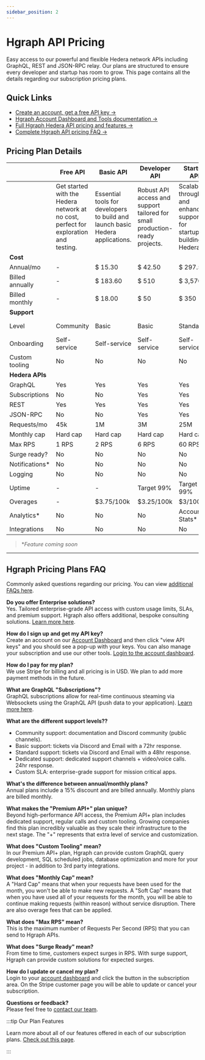 ```yaml
---
sidebar_position: 2
---
```


# Hgraph API Pricing

Easy access to our powerful and flexible Hedera network APIs including GraphQL, REST and JSON-RPC relay. Our plans are structured to ensure every developer and startup has room to grow. This page contains all the details regarding our subscription pricing plans.

## Quick Links

- [Create an account, get a free API key →](https://dashboard.hgraph.com)
- [Hgraph Account Dashboard and Tools documentation →](/overview/dashboard)
- [Full Hgraph Hedera API pricing and features →](https://hgraph.com/hedera)
- [Complete Hgraph API pricing FAQ →](#pricing-faq)

## Pricing Plan Details


|                         | Free API                                                                             | Basic API                                                                     | Developer API                                                               | Startup API                                                                | Premium API+                                                                          |
|-------------------------|--------------------------------------------------------------------------------------|--------------------------------------------------------------------------------|-----------------------------------------------------------------------------|----------------------------------------------------------------------------|----------------------------------------------------------------------------------------|
|                         | Get started with the Hedera network at no cost, perfect for exploration and testing. | Essential tools for developers to build and launch basic Hedera applications. | Robust API access and support tailored for small production-ready projects. | Scalable throughput and enhanced support for startups building on Hedera. | Dedicated VIP support, custom tooling and high-performance access.                     |
| **Cost** |                                                                                      |                                                                                |                                                                             |                                                                            |                                                                                        |
| Annual/mo           | -                                                                                    | $ 15.30                                                                    | $ 42.50                                                                 | $ 297.50                                                              | $ 1,275                                                                         |
| Billed annually         | -                                                                                    | $ 183.60                                                                       | $ 510                                                                       | $ 3,570                                                                   | $ 15,300                                                                            |
| Billed monthly          | -                                                                                    | $ 18.00                                                                        | $ 50                                                                        | $ 350                                                                     | $ 1,500                                                                             |
| **Support**             |                                                                                      |                                                                                |                                                                             |                                                                            |                                                                                        |
| Level                   | Community                                                                            | Basic                                                                          | Basic                                                                       | Standard                                                                   | Dedicated VIP                                                                             |
| Onboarding              | Self-service                                                                         | Self-service                                                                   | Self-service                                                                | Self-service                                                               | Full-service                                                                             |
| Custom tooling          | No                                                                                   | No                                                                             | No                                                                          | No                                                                         | Yes                                                                                     |
| **Hedera APIs**         |                                                                                      |                                                                                |                                                                             |                                                                            |                                                                                        |
| GraphQL                 | Yes                                                                                  | Yes                                                                            | Yes                                                                         | Yes                                                                        | Yes                                                                                     |
| Subscriptions           | No                                                                                   | No                                                                             | Yes                                                                         | Yes                                                                        | Yes                                                                                     |
| REST                    | Yes                                                                                  | Yes                                                                            | Yes                                                                         | Yes                                                                        | Yes                                                                                     |
| JSON-RPC                | No                                                                                   | No                                                                             | Yes                                                                         | Yes                                                                        | Yes                                                                                     |
| Requests/mo             | 45k                                                                                  | 1M                                                                             | 3M                                                                          | 25M                                                                        | 125M                                                                                    |
| Monthly cap             | Hard cap                                                                             | Hard cap                                                                       | Hard cap                                                                    | Hard cap                                                                   | Soft cap                                                                                |
| Max RPS                 | 1 RPS                                                                                | 2 RPS                                                                          | 6 RPS                                                                       | 60 RPS                                                                     | 250 RPS                                                                                 |
| Surge ready?            | No                                                                                   | No                                                                             | No                                                                          | No                                                                         | Yes                                                                                     |
| Notifications*          | No                                                                                   | No                                                                             | No                                                                          | No                                                                         | Real-time*                                                                             |
| Logging                 | No                                                                                   | No                                                                             | No                                                                          | No                                                                         | Yes                                                                                     |
| Uptime                  | -                                                                                    | -                                                                              | Target 99%                                                                  | Target 99%                                                                 | Target 99.9%                                                                            |
| Overages                | -                                                                                    | $3.75/100k                                                                     | $3.25/100k                                                                  | $3/100k                                                                    | $2.5/100k                                                                              |
| Analytics*              | No                                                                                   | No                                                                             | No                                                                          | Account Stats*                                                             | Full Analytics*                                                                         |
| Integrations            | No                                                                                   | No                                                                             | No                                                                          | No                                                                         | Yes                                                                                     |

> **Feature coming soon*

---

## Hgraph Pricing Plans FAQ

Commonly asked questions regarding our pricing. You can view [additional FAQs here](/category/faqs).

**Do you offer Enterprise solutions?**\
Yes. Tailored enterprise-grade API access with custom usage limits, SLAs, and premium support. Hgraph also offers additional, bespoke consulting solutions. [Learn more here](https://hgraph.com/enterprise).

**How do I sign up and get my API key?**\
Create an account on our [Account Dashboard](https://dashboard.hgraph.com) and then click "view API keys" and you should see a pop-up with your keys. You can also manage your subscription and use our other tools. [Login to the account dashboard](https://dashboard.hgraph.com).

**How do I pay for my plan?**\
We use Stripe for billing and all pricing is in USD. We plan to add more payment methods in the future.

**What are GraphQL "Subscriptions"?**\
GraphQL subscriptions allow for real-time continuous steaming via Websockets using the GraphQL API (push data to your application). [Learn more here](/graphql-api/subscriptions).

**What are the different support levels??**
- Community support: documentation and Discord community (public channels).
- Basic support: tickets via Discord and Email with a 72hr response.
- Standard support: tickets via Discord and Email with a 48hr response.
- Dedicated support: dedicated support channels + video/voice calls. 24hr response.
- Custom SLA: enterprise-grade support for mission critical apps.

**What's the difference between annual/monthly plans?**\
Annual plans include a 15% discount and are billed annually. Monthly plans are billed monthly.

**What makes the "Premium API+" plan unique?**\
Beyond high-performance API access, the Premium API+ plan includes dedicated support, regular calls and custom tooling. Growing companies find this plan incredibly valuable as they scale their infrastructure to the next stage. The "+" represents that extra level of service and customization.

**What does "Custom Tooling" mean?**\
In our Premium API+ plan, Hgraph can provide custom GraphQL query development, SQL scheduled jobs, database optimization and more for your project - in addition to 3rd party integrations.

**What does "Monthly Cap" mean?**\
A "Hard Cap" means that when your requests have been used for the month, you won't be able to make new requests. A "Soft Cap" means that when you have used all of your requests for the month, you will be able to continue making requests (within reason) without service disruption. There are also overage fees that can be applied.

**What does "Max RPS" mean?**\
This is the maximum number of Requests Per Second (RPS) that you can send to Hgraph APIs.

**What does "Surge Ready" mean?**\
From time to time, customers expect surges in RPS. With surge support, Hgraph can provide custom solutions for expected surges.

**How do I update or cancel my plan?**\
Login to your [account dashboard](https://dashboard.hgraph.com) and click the button in the subscription area. On the Stripe customer page you will be able to update or cancel your subscription.

**Questions or feedback?**\
Please feel free to [contact our team](contact).

:::tip Our Plan Features

Learn more about all of our features offered in each of our subscription plans. [Check out this page](https://hgraph.com/hedera).

:::
